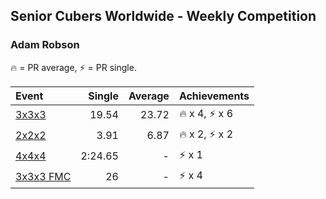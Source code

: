 ## Senior Cubers Worldwide - Weekly Competition
### Adam Robson

🔥 = PR average, ⚡ = PR single.

| Event | Single | Average | Achievements|
| :-- | --: | --: | :-- |
| [3x3x3](adam_robson/333.md) | 19.54 | 23.72 | <span style="white-space: nowrap">🔥 x 4, ⚡ x 6</span> |
| [2x2x2](adam_robson/222.md) | 3.91 | 6.87 | <span style="white-space: nowrap">🔥 x 2, ⚡ x 2</span> |
| [4x4x4](adam_robson/444.md) | 2:24.65 | - | <span style="white-space: nowrap">⚡ x 1</span> |
| [<span style="white-space: nowrap">3x3x3 FMC</span>](adam_robson/333fm.md) | 26 | - | <span style="white-space: nowrap">⚡ x 4</span> |

<!-- Global site tag (gtag.js) - Google Analytics -->
<script async src="https://www.googletagmanager.com/gtag/js?id=UA-86348435-3"></script>
<script>window.dataLayer = window.dataLayer || []; function gtag() {dataLayer.push(arguments);} gtag('js', new Date()); gtag('config', 'UA-86348435-3');</script>

